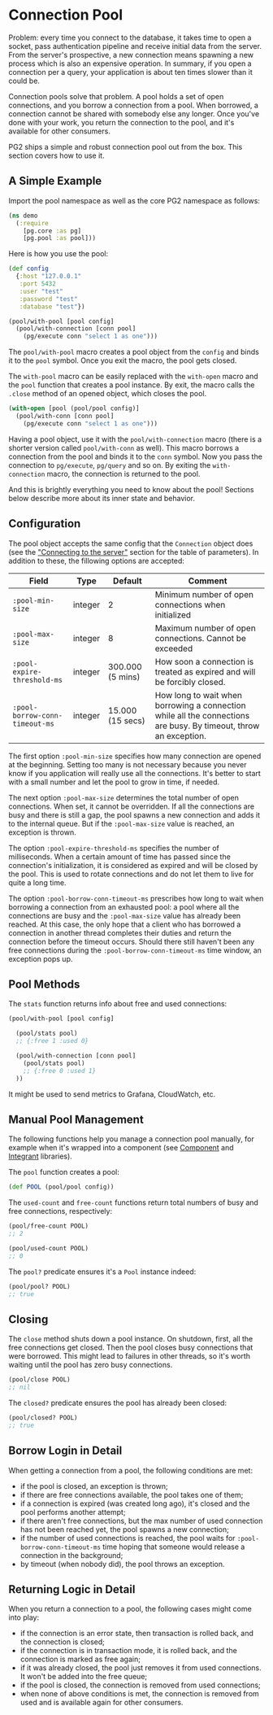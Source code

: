 # Connection Pool

Problem: every time you connect to the database, it takes time to open a socket,
pass authentication pipeline and receive initial data from the server. From the
server's prospective, a new connection means spawning a new process which is
also an expensive operation. In summary, if you open a connection per a query,
your application is about ten times slower than it could be.

Connection pools solve that problem. A pool holds a set of open connections, and
you borrow a connection from a pool. When borrowed, a connection cannot be
shared with somebody else any longer. Once you've done with your work, you
return the connection to the pool, and it's available for other consumers.

PG2 ships a simple and robust connection pool out from the box. This section
covers how to use it.

## A Simple Example

Import the pool namespace as well as the core PG2 namespace as follows:

~~~clojure
(ns demo
  (:require
    [pg.core :as pg]
    [pg.pool :as pool]))
~~~

Here is how you use the pool:

~~~clojure
(def config
  {:host "127.0.0.1"
   :port 5432
   :user "test"
   :password "test"
   :database "test"})

(pool/with-pool [pool config]
  (pool/with-connection [conn pool]
    (pg/execute conn "select 1 as one")))
~~~

The `pool/with-pool` macro creates a pool object from the `config` and binds it
to the `pool` symbol. Once you exit the macro, the pool gets closed.

The `with-pool` macro can be easily replaced with the `with-open` macro and the
`pool` function that creates a pool instance. By exit, the macro calls the
`.close` method of an opened object, which closes the pool.

~~~clojure
(with-open [pool (pool/pool config)]
  (pool/with-conn [conn pool]
    (pg/execute conn "select 1 as one")))
~~~

Having a pool object, use it with the `pool/with-connection` macro (there is a
shorter version called `pool/with-conn` as well). This macro borrows a
connection from the pool and binds it to the `conn` symbol. Now you pass the
connection to `pg/execute`, `pg/query` and so on. By exiting the
`with-connection` macro, the connection is returned to the pool.

And this is brightly everything you need to know about the pool! Sections below
describe more about its inner state and behavior.

## Configuration

The pool object accepts the same config that the `Connection` object does (see
the ["Connecting to the server"](/docs/connecting.md) section for the table of
parameters). In addition to these, the fillowing options are accepted:

| Field                          | Type    | Default          | Comment                                                                                                          |
|--------------------------------|---------|------------------|------------------------------------------------------------------------------------------------------------------|
| `:pool-min-size`               | integer | 2                | Minimum number of open connections when initialized                                                              |
| `:pool-max-size`               | integer | 8                | Maximum number of open connections. Cannot be exceeded                                                           |
| `:pool-expire-threshold-ms`    | integer | 300.000 (5 mins) | How soon a connection is treated as expired and will be forcibly closed.                                          |
| `:pool-borrow-conn-timeout-ms` | integer | 15.000 (15 secs) | How long to wait when borrowing a connection while all the connections are busy. By timeout, throw an exception. |

The first option `:pool-min-size` specifies how many connection are opened at
the beginning. Setting too many is not necessary because you never know if you
application will really use all the connections. It's better to start with a
small number and let the pool to grow in time, if needed.

The next option `:pool-max-size` determines the total number of open
connections. When set, it cannot be overridden. If all the connections are busy
and there is still a gap, the pool spawns a new connection and adds it to the
internal queue. But if the `:pool-max-size` value is reached, an exception is
thrown.

The option `:pool-expire-threshold-ms` specifies the number of
milliseconds. When a certain amount of time has passed since the connection's
initialization, it is considered as expired and will be closed by the pool. This
is used to rotate connections and do not let them to live for quite a long time.

The option `:pool-borrow-conn-timeout-ms` prescribes how long to wait when
borrowing a connection from an exhausted pool: a pool where all the connections
are busy and the `:pool-max-size` value has already been reached. At this case,
the only hope that a client who has borrowed a connection in another thread
completes their duties and return the connection before the timeout
occurs. Should there still haven't been any free connections during the
`:pool-borrow-conn-timeout-ms` time window, an exception pops up.

## Pool Methods

The `stats` function returns info about free and used connections:

~~~clojure
(pool/with-pool [pool config]

  (pool/stats pool)
  ;; {:free 1 :used 0}

  (pool/with-connection [conn pool]
    (pool/stats pool)
    ;; {:free 0 :used 1}
  ))
~~~

It might be used to send metrics to Grafana, CloudWatch, etc.

## Manual Pool Management

[component]: https://github.com/stuartsierra/component
[integrant]: https://github.com/weavejester/integrant

The following functions help you manage a connection pool manually, for example
when it's wrapped into a component (see [Component][component] and
[Integrant][integrant] libraries).

The `pool` function creates a pool:

~~~clojure
(def POOL (pool/pool config))
~~~

The `used-count` and `free-count` functions return total numbers of busy and
free connections, respectively:

~~~clojure
(pool/free-count POOL)
;; 2

(pool/used-count POOL)
;; 0
~~~

The `pool?` predicate ensures it's a `Pool` instance indeed:

~~~clojure
(pool/pool? POOL)
;; true
~~~

## Closing

The `close` method shuts down a pool instance. On shutdown, first, all the free
connections get closed. Then the pool closes busy connections that were
borrowed. This might lead to failures in other threads, so it's worth waiting
until the pool has zero busy connections.

~~~clojure
(pool/close POOL)
;; nil
~~~

The `closed?` predicate ensures the pool has already been closed:

~~~clojure
(pool/closed? POOL)
;; true
~~~

## Borrow Login in Detail

When getting a connection from a pool, the following conditions are met:

- if the pool is closed, an exception is thrown;
- if there are free connections available, the pool takes one of them;
- if a connection is expired (was created long ago), it's closed and the pool
  performs another attempt;
- if there aren't free connections, but the max number of used connection has not
  been reached yet, the pool spawns a new connection;
- if the number of used connections is reached, the pool waits for
  `:pool-borrow-conn-timeout-ms` time hoping that someone would release a
  connection in the background;
- by timeout (when nobody did), the pool throws an exception.


## Returning Logic in Detail

When you return a connection to a pool, the following cases might come into
play:

- if the connection is an error state, then transaction is rolled back, and the
  connection is closed;
- if the connection is in transaction mode, it is rolled back, and the
  connection is marked as free again;
- if it was already closed, the pool just removes it from used connections. It
  won't be added into the free queue;
- if the pool is closed, the connection is removed from used connections;
- when none of above conditions is met, the connection is removed from used and
  is available again for other consumers.
